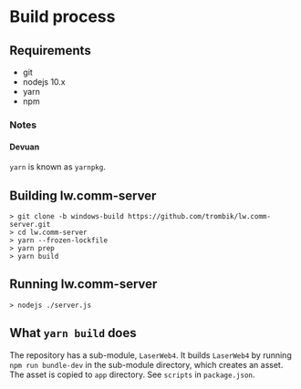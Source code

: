 # Build process

## Requirements

- git
- nodejs 10.x
- yarn
- npm

### Notes

#### Devuan

`yarn` is known as `yarnpkg`.

## Building lw.comm-server

```
> git clone -b windows-build https://github.com/trombik/lw.comm-server.git
> cd lw.comm-server
> yarn --frozen-lockfile
> yarn prep
> yarn build
```

## Running lw.comm-server

```console
> nodejs ./server.js
```

## What `yarn build` does

The repository has a sub-module, `LaserWeb4`. It builds `LaserWeb4` by running
`npm run bundle-dev` in the sub-module directory, which creates an asset.  The
asset is copied to `app` directory. See `scripts` in `package.json`.
